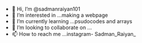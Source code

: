 - 👋 Hi, I’m @sadmanraiyan101
- 👀 I’m interested in ...making a webpage 
- 🌱 I’m currently learning ...psudocodes and arrays 
- 💞️ I’m looking to collaborate on ...
- 📫 How to reach me ...instagram- Sadman_Raiyan_

<!---
sadmanraiyan101/sadmanraiyan101 is a ✨ special ✨ repository because its `README.md` (this file) appears on your GitHub profile.
You can click the Preview link to take a look at your changes.
--->
